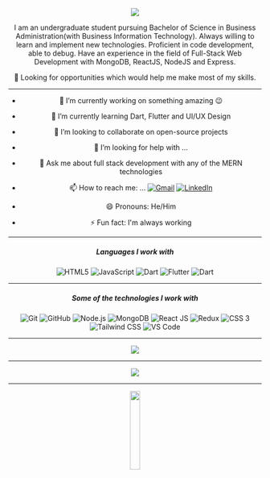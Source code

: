 <div align="center" > 

<p align="center"><img src="https://i.imgur.com/A6bWGFl.gif"/></p>

I am an undergraduate student pursuing Bachelor of Science in Business Administration(with Business Information Technology). Always willing to learn and implement new technologies. Proficient in code development, able to debug. Have an experience in the field of Full-Stack Web Development with MongoDB, ReactJS, NodeJS and Express. 

🤔 Looking for opportunities which would help me make most of my skills.

---
- 🔭 I’m currently working on something amazing :wink: 
- 🌱 I’m currently learning Dart, Flutter and UI/UX Design
- 👯 I’m looking to collaborate on open-source projects
- 🤔 I’m looking for help with ...
- 💬 Ask me about full stack development with any of the MERN technologies 
- 📫 How to reach me: ...
[![Gmail](https://img.shields.io/badge/-GMAIL-D14836?style=for-the-badge&logo=gmail&logoColor=white)](mailto:pappiah00@gmail.com)
[![LinkedIn](https://img.shields.io/badge/-LINKEDIN-0077B5?style=for-the-badge&logo=linkedin&logoColor=white)](https://www.linkedin.com/in/prince-appiah/)

- 😄 Pronouns: He/Him
- ⚡ Fun fact: I'm always working

---

##### Languages I work with

![HTML5](https://img.shields.io/badge/-HTML5-000000?style=flat&logo=html5)
![JavaScript](https://img.shields.io/badge/-JavaScript-000000?style=flat&logo=javascript)
![Dart](https://img.shields.io/badge/-Dart-000000?style=flat&logo=dart)
![Flutter](https://img.shields.io/badge/-Flutter-5dcede?&logo=flutter) 
![Dart](https://img.shields.io/badge/-Dart-0d91a3?&logo=dart) 

---

##### Some of the technologies I work with

![Git](https://img.shields.io/badge/-Git-black?style=plastic&logo=git)
![GitHub](https://img.shields.io/badge/-GitHub-181717?&logo=github)
![Node.js](https://img.shields.io/badge/-Node.js-222222?style=flat&logo=node.js&logoColor=339933)
![MongoDB](https://img.shields.io/badge/-MongoDB-222222?style=flat&logo=mongodb&logoColor=339933)
![React JS](https://img.shields.io/badge/-React-222222?style=flat&logo=React&logoColor=61DAFB)
![Redux](https://img.shields.io/badge/-Redux-181717?&logo=redux)
![CSS 3](https://img.shields.io/badge/-CSS3-1572B6?style=flat&logo=css3&logoColor=white)
![Tailwind CSS](https://img.shields.io/badge/-TailwindCSS-222222?style=flat&logo=TailwindCSS&logoColor=61DAFB)
![VS Code](https://img.shields.io/badge/-VS%20Code-007ACC?style=flat&logo=visual-studio-code)

---

<a href="https://github.com/prince-appiah">
  <img src="https://github-readme-stats.vercel.app/api?username=prince-appiah&show_icons=true&title_color=fff&icon_color=79ff97&text_color=9f9f9f&bg_color=151515&hide_border=true" />
</a>

---

<a href="https://github.com/prince-appiah">
  <img src="https://github-readme-stats.vercel.app/api/top-langs/?username=prince-appiah&theme=radical&layout=compact" />
</a>

-----
<p align="center">  <img src="https://media.giphy.com/media/jpVnC65DmYeyRL4LHS/giphy.gif" width="20%"></p>

</div>
